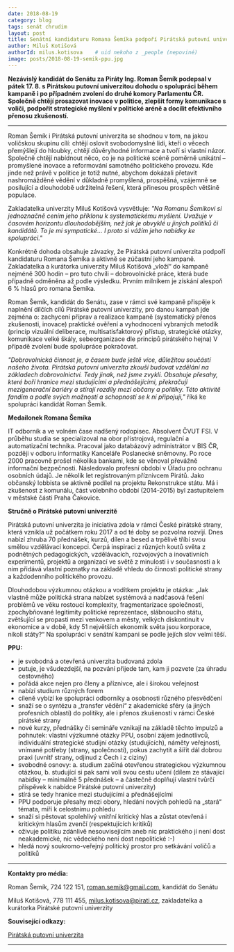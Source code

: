 ```yaml
---
date: 2018-08-19
category: blog
tags: senát chrudim
layout: post
title: Senátní kandidaturu Romana Šemíka podpoří Pirátská putovní univerzita
author: Miluš Kotišová
authorId: milus.kotisova    # uid nekoho z _people (nepoviné)
image: posts/2018-08-19-semik-ppu.jpg
---
```


**Nezávislý kandidát do Senátu za Piráty Ing. Roman Šemík podepsal v pátek 17. 8. s Pirátskou putovní univerzitou 
dohodu o spolupráci během kampaně i po případném zvolení do druhé komory Parlamentu ČR. Společně chtějí prosazovat 
inovace v politice, zlepšit formy komunikace s voliči, podpořit strategické myšlení v politické aréně a docílit 
efektivního přenosu zkušeností.** 

---

Roman Šemík i Pirátská putovní univerzita se shodnou v tom, na jakou voličskou skupinu cílí: chtějí oslovit svobodomyslné 
lidi, kteří o věcech přemýšlejí do hloubky, chtějí důvěryhodné informace a tvoří si vlastní názor. Společně chtějí 
nabídnout něco, co je na politické scéně poměrně unikátní – promyšlené inovace a reformování samotného politického 
provozu. Kde jinde než právě v politice je totiž nutné, abychom dokázali přetavit nashromážděné vědění v důkladně 
promyšlená, prospěšná, vzájemně se posilující a dlouhodobě udržitelná řešení, která přinesou prospěch většině populace.

Zakladatelka univerzity Miluš Kotišová vysvětluje: _"Na Romanu Šemíkovi si jednoznačně cením jeho příklonu k 
systematickému myšlení. Uvažuje v časovém horizontu dlouhodobějším, než jak je obvyklé u jiných politiků či 
kandidátů. To je mi sympatické… I proto si vážím jeho nabídky ke spolupráci."_

Konkrétně dohoda obsahuje závazky, že Pirátská putovní univerzita podpoří kandidaturu Romana Šemíka a aktivně se 
zúčastní jeho kampaně. Zakladatelka a kurátorka univerzity Miluš Kotišová „vloží“ do kampaně nejméně 300 
hodin – pro tuto chvíli – dobrovolnické práce, která bude případně odměněna až podle výsledku. Prvním milníkem je 
získání alespoň 6 % hlasů pro romana Šemíka.

Roman Šemík, kandidát do Senátu, zase v rámci své kampaně přispěje k naplnění dílčích cílů Pirátské putovní 
univerzity, pro danou kampaň jde zejména o: zachycení příprav a realizace kampaně (systematický přenos 
zkušenosti, inovace) praktické ověření a vyhodnocení vybraných metodik (princip vizuální deliberace, multisatisfaktorový 
přístup, strategické otázky, komunikace velké škály, sebeorganizace dle principů pirátského hejna) V případě zvolení 
bude spolupráce pokračovat.

_"Dobrovolnická činnost je, a časem bude ještě více, důležitou součástí našeho života. Pirátská putovní univerzita 
zkouší budovat vzdělání na základech dobrovolnictví. Tedy jinak, než jsme zvyklí. Obsahuje přesahy, které boří hranice 
mezi studujícími a přednášejícími, překračují mezigenerační bariéry a stírají rozdíly mezi občany a politiky. Této 
aktivitě fandím a podle svých možností a schopností se k ní připojuji,"_ říká ke spolupráci kandidát Roman Šemík.


**Medailonek Romana Šemíka**

IT odborník a ve volném čase nadšený rodopisec. Absolvent ČVUT FSI. V průběhu studia se specializoval na obor 
přístrojová, regulační a automatizační technika. Pracoval jako databázový administrátor v BIS ČR, později v odboru 
informatiky Kanceláře Poslanecké sněmovny. Po roce 2000 pracovně prošel několika bankami, kde se věnoval převážně 
informační bezpečnosti. Následovalo profesní období v Úřadu pro ochranu osobních údajů. Je několik let registrovaným 
příznivcem Pirátů. Jako občanský lobbista se aktivně podílel na projektu Rekonstrukce státu. Má i zkušenost z 
komunálu, část volebního období (2014-2015) byl zastupitelem v městské části Praha Čakovice.


**Stručně o Pirátské putovní univerzitě**

Pirátská putovní univerzita je iniciativa zdola v rámci České pirátské strany, která vznikla už počátkem roku 
2017 a od té doby se pozvolna rozvíjí. Dnes nabízí zhruba 70 přednášek, kurzů, dílen a besed a trpělivě tříbí 
svou smělou vzdělávací koncepci. Čerpá inspiraci z různých koutů světa z podnětných pedagogických, vzdělávacích, rozvojových 
a inovativních experimentů, projektů a organizací ve světě z minulosti i v současnosti a k nim přidává vlastní poznatky 
na základě vhledu do činnosti politické strany a každodenního politického provozu.

Dlouhodobou výzkumnou otázkou a vodítkem projektu je otázka: „Jak vlastně může politická strana nabízet systémová a 
nadčasová řešení problémů ve věku rostoucí komplexity, fragmentarizace společnosti, zpochybňované legitimity politické 
reprezentace, slábnoucího státu, zvětšující se propasti mezi venkovem a městy, velkých diskontinuit v ekonomice a v 
době, kdy 51 největších ekonomik světa jsou korporace, nikoli státy?“ Na spolupráci v senátní kampani se podle jejích 
slov velmi těší.


**PPU:**
* je svobodná a otevřená univerzita budovaná zdola
* putuje, je všudezdejší, na pozvání přijede tam, kam ji pozvete (za úhradu cestovného)
* pořádá akce nejen pro členy a příznivce, ale i širokou veřejnost
* nabízí studium různých forem
* cíleně vybízí ke spolupráci odborníky a osobnosti různého přesvědčení
* snaží se o syntézu a „transfer vědění“ z akademické sféry (a jiných profesních oblastí) do politiky, ale i přenos zkušeností v rámci České pirátské strany
* nové kurzy, přednášky či semináře vznikají na základě těchto impulzů a pohnutek: vlastní výzkumné otázky PPU, osobní zájem jednotlivců, individuální strategické studijní otázky (studujících), náměty veřejnosti, vnímané potřeby (strany, společnosti), pokus zachytit a šířit dál dobrou praxi (uvnitř strany, odjinud z Čech i z ciziny)
* svobodné osnovy: a. studium začíná otevřenou strategickou výzkumnou otázkou, b. studující si pak sami volí svou cestu učení (dílem ze stávající nabídky – minimálně 5 přednášek – a částečně doplňují vlastní tvůrčí příspěvek k nabídce Pirátské putovní univerzity)
* stírá se tedy hranice mezi studujícími a přednášejícími
* PPU podporuje přesahy mezi obory, hledání nových pohledů na „stará“ témata, míří k celostnímu pohledu
* snaží si pěstovat spolehlivý vnitřní kritický hlas a zůstat otevřená i kritickým hlasům zvenčí (respektujících kritiků)
* oživuje politiku zdánlivě nesouvisejícím aneb nic praktického jí není dost neakademické, nic vědeckého není dost nepolitické :-)
* hledá nový soukromo-veřejný politický prostor pro setkávání voličů a politiků

--------------
**Kontakty pro média:**

Roman Šemík, 724 122 151, roman.semik@gmail.com, kandidát do Senátu

Miluš Kotišová, 778 111 455, milus.kotisova@pirati.cz, zakladatelka a kurátorka Pirátské putovní univerzity


**Související odkazy:**

[Pirátská putovní univerzita](https://www.facebook.com/groups/257921767995854/)

---
